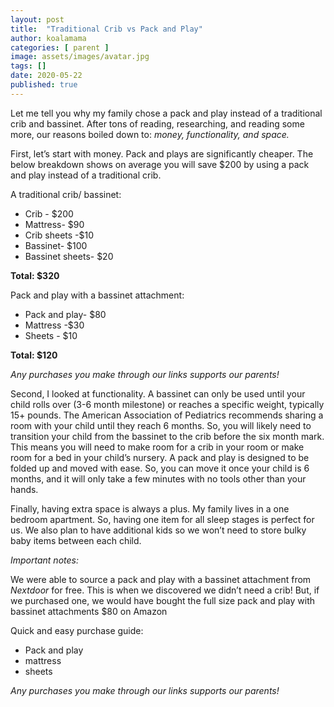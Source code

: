 ```yaml
---
layout: post
title:  "Traditional Crib vs Pack and Play"
author: koalamama
categories: [ parent ]
image: assets/images/avatar.jpg
tags: []
date: 2020-05-22
published: true
---
```


Let me tell you why my family chose a pack and play instead of a traditional crib and bassinet. After tons of reading, researching, and reading some more, our reasons boiled down to: *money, functionality, and space.*  


First, let’s start with money. Pack and plays are significantly cheaper. The below breakdown shows on average you will save $200 by using a pack and play instead of a traditional crib. 

A traditional crib/ bassinet: 
- Crib - $200
- Mattress- $90
- Crib sheets -$10 
- Bassinet- $100 
- Bassinet sheets- $20 

**Total: $320**

Pack and play with a bassinet attachment: 
- Pack and play-  $80
- Mattress -$30 
- Sheets - $10

**Total: $120**

*Any purchases you make through our links supports our parents!*
<script type="text/javascript">
amzn_assoc_placement = "adunit0";
amzn_assoc_search_bar = "true";
amzn_assoc_tracking_id = "koalaco-20";
amzn_assoc_ad_mode = "manual";
amzn_assoc_ad_type = "smart";
amzn_assoc_marketplace = "amazon";
amzn_assoc_region = "US";
amzn_assoc_title = "Graco Pack 'n Plays";
amzn_assoc_linkid = "c153ac60a855dad69d8f3d440165fde7";
amzn_assoc_asins = "B09MWJB3LF,B09MWHG3ZT,B0BS72HZXW,B08K3314ZL,B07Y5V6GMK";
</script>
<script src="//z-na.amazon-adsystem.com/widgets/onejs?MarketPlace=US"></script>

Second, I looked at functionality. A bassinet can only be used until your child rolls over (3-6 month milestone) or reaches a specific weight, typically 15+ pounds. The American Association of Pediatrics recommends sharing a room with your child until they reach 6 months. So, you will likely need to transition your child from the bassinet to the crib before the six month mark. This means you will need to make room for a crib in your room or make room for a bed in your child’s nursery.  A pack and play is designed to be folded up and moved with ease. So, you can move it once your child is 6 months, and it will only take a few minutes with no tools other than your hands. 

Finally, having extra space is always a plus. My family lives in a one bedroom apartment. So, having one item for all sleep stages is perfect for us. We also plan to have additional kids so we won’t need to store bulky baby items between each child. 

*Important notes:*

We were able to source a pack and play with a bassinet attachment from *Nextdoor* for free.  This is when we discovered we didn’t need a crib!  But, if we purchased one, we would have bought the full size pack and play with bassinet attachments $80 on Amazon 

Quick and easy purchase guide: 
- Pack and play 
- mattress 
- sheets 


*Any purchases you make through our links supports our parents!*
<script type="text/javascript">
amzn_assoc_placement = "adunit0";
amzn_assoc_search_bar = "true";
amzn_assoc_tracking_id = "koalaco-20";
amzn_assoc_ad_mode = "manual";
amzn_assoc_ad_type = "smart";
amzn_assoc_marketplace = "amazon";
amzn_assoc_region = "US";
amzn_assoc_title = "Quick Purchases";
amzn_assoc_linkid = "c153ac60a855dad69d8f3d440165fde7";
amzn_assoc_asins = "B0BS72HZXW,B0BLH9V4N6,B0BMWBJHZB,B08K3314ZL,B08G5DB8DB,B08W2D2511,B09MWJB3LF";
</script>
<script src="//z-na.amazon-adsystem.com/widgets/onejs?MarketPlace=US"></script>
